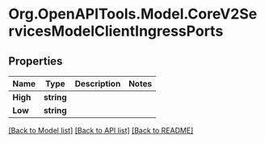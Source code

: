 
# Org.OpenAPITools.Model.CoreV2ServicesModelClientIngressPorts

## Properties

Name | Type | Description | Notes
------------ | ------------- | ------------- | -------------
**High** | **string** |  | 
**Low** | **string** |  | 

[[Back to Model list]](../README.md#documentation-for-models)
[[Back to API list]](../README.md#documentation-for-api-endpoints)
[[Back to README]](../README.md)

